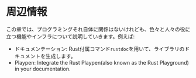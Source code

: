 # 周辺情報

この章では、プログラミングそれ自体に関係はないけれども、色々と人々の役に立つ機能やインフラについて説明していきます。例えば:

-   ドキュメンテーション:
    Rust付属コマンド`rustdoc`を用いて、ライブラリのドキュメントを生成します。
-   Playpen: Integrate the Rust Playpen(also known
    as the Rust Playground) in your documentation.


